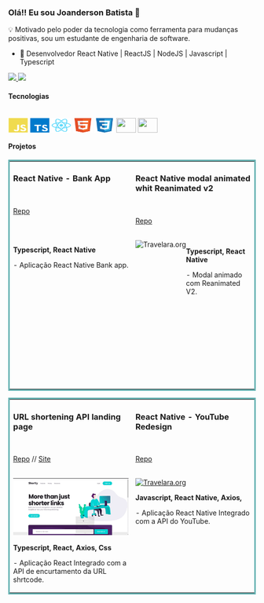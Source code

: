 ### Olá!! Eu sou Joanderson Batista 👋

💡 Motivado pelo poder da tecnologia como ferramenta para mudanças positivas, sou um estudante de engenharia de software.
- 🌱 Desenvolvedor React Native | ReactJS | NodeJS | Javascript | Typescript

<a target="_blank" href="https://api.whatsapp.com/send?phone=5511993747417&text=Ol%C3%A1!!">
<img src="https://img.shields.io/badge/WhatsApp-25D366?style=for-the-badge&logo=whatsapp&logoColor=white"/>
</a>
<a target="_blank" href="https://www.linkedin.com/in/joandersonbatista/">
<img src="https://img.shields.io/badge/LinkedIn-0077B5?style=for-the-badge&logo=linkedin&logoColor=white"/>
</a>

#### Tecnologias

<div style="display: inline_block"><br>
  <img align="center" alt="" height="30" width="40" src="https://raw.githubusercontent.com/devicons/devicon/master/icons/javascript/javascript-plain.svg">
  <img align="center" alt="" height="30" width="40" src="https://raw.githubusercontent.com/devicons/devicon/master/icons/typescript/typescript-plain.svg">
  <img align="center" alt="" height="30" width="40" src="https://raw.githubusercontent.com/devicons/devicon/master/icons/react/react-original.svg">
  <img align="center" alt="" height="30" width="40" src="https://raw.githubusercontent.com/devicons/devicon/master/icons/html5/html5-original.svg">
  <img align="center" alt="" height="30" width="40" src="https://raw.githubusercontent.com/devicons/devicon/master/icons/css3/css3-original.svg">
  <img align="center" alt="" height="30" width="40" src="https://cdn.jsdelivr.net/gh/devicons/devicon/icons/nodejs/nodejs-original.svg">
  <img align="center" alt="" height="30" width="40" src="https://cdn.jsdelivr.net/gh/devicons/devicon/icons/mysql/mysql-original.svg">
</div>

#### Projetos

<table bordercolor="#66b2b2">
	
  <tr>
    <td width="33%" valign="top">
      <h3>React Native - Bank App</h3>
        <br />
        <p><a target="_blank" href="https://github.com/joandersonbatista/react-native-bank-app/">Repo</a> </p>
        <br />
        <a target="_blank" href="https://github.com/joandersonbatista/react-native-bank-app/">
            <img src="https://github.com/joandersonbatista/react-native-bank-app/blob/main/screenShots/designGif.gif" width="100%" alt=""/>
        </a>
			<p><strong>Typescript, React Native</strong></p>
        <p> - Aplicação React Native Bank app.</p>
    </td>
		<td width="33%" valign="top">
      <h3>React Native modal animated whit Reanimated v2</h3>
        <br />
        <p><a target="_blank" href="https://github.com/joandersonbatista/react-native-animated-modal">Repo</a></p>
        <br />
        <a target="_blank" href="https://github.com/joandersonbatista/react-native-YouTube-redesign">
            <img align="left" src="https://github.com/joandersonbatista/react-native-animated-modal/blob/main/screenShots/1.gif" height="300" alt="Travelara.org"/>
        </a>
			<p><strong>Typescript, React Native</strong></p>
        <p> - Modal animado com Reanimated V2.</p>
    </td>
  </tr>
	
</table>

<table bordercolor="#66b2b2">
	
  <tr>
    <td width="33%" valign="top">
      <h3>URL shortening API landing page</h3>
        <br />
        <p><a target="_blank" href="https://github.com/joandersonbatista/url-shortening-api-landing-page">Repo</a> // <a target="_blank" href="https://gifted-wiles-599494.netlify.app/">Site</a></p>
        <br />
        <a target="_blank" href="https://gifted-wiles-599494.netlify.app/">
            <img src="https://raw.githubusercontent.com/joandersonbatista/url-shortening-api-landing-page/main/design/simplescreenrecorder-2022-01-03_13.10.38.gif" width="100%" alt=""/>
        </a>
			<p><strong>Typescript, React, Axios, Css</strong></p>
        <p> - Aplicação React Integrado com a API de encurtamento da URL shrtcode.</p>
    </td>
		<td width="33%" valign="top">
      <h3>React Native - YouTube Redesign</h3>
        <br />
        <p><a target="_blank" href="https://github.com/joandersonbatista/react-native-YouTube-redesign">Repo</a></p>
        <br />
        <a target="_blank" href="https://github.com/joandersonbatista/react-native-YouTube-redesign">
            <img src="https://github.com/joandersonbatista/react-native-YouTube-redesign/blob/main/screenshots/design.gif" width="100%" alt="Travelara.org"/>
        </a>
			<p><strong>Javascript, React Native, Axios,</strong></p>
        <p> - Aplicação React Native Integrado com a API do YouTube.</p>
    </td>
  </tr>
	
</table>
<!--
**joandersonbatista/joandersonbatista** is a ✨ _special_ ✨ repository because its `README.md` (this file) appears on your GitHub profile.

Here are some ideas to get you started:

- 🔭 I’m currently working on ...
- 🌱 Estudando React...
- 👯 Estou a procura de uma oportunidade para iniciar minha carreira...
- 🤔 I’m looking for help with ...
- 💬 Ask me about ...
- 📫 How to reach me: ...
- 😄 Pronouns: ...
- ⚡ Fun fact: ...
-->
